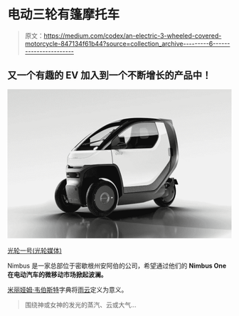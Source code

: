 # 电动三轮有篷摩托车

> 原文：<https://medium.com/codex/an-electric-3-wheeled-covered-motorcycle-847134f61b44?source=collection_archive---------6----------------------->

## 又一个有趣的 EV 加入到一个不断增长的产品中！

![](img/fd96a3c7f5df15550b83b62f46297a02.png)

[光轮一号(光轮媒体)](https://assets.website-files.com/5fae0d8638578f3a18305d17/6287dabd25f4640e6da79632_Future_Of_Urban.jpg)

Nimbus 是一家总部位于密歇根州安阿伯的公司，希望通过他们的 **Nimbus One 在电动汽车的微移动市场掀起波澜。**

[米丽娅姆·韦伯斯特](https://www.merriam-webster.com/dictionary/nimbus)字典将[雨云](https://www.merriam-webster.com/dictionary/nimbus)定义为意义。

> 围绕神或女神的发光的蒸汽、云或大气…